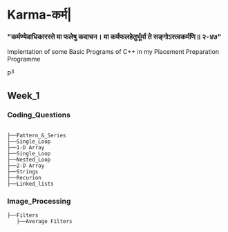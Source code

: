 ﻿# Karma-कर्म|

<h3 style=”color:green”>"कर्मण्येवाधिकारस्ते मा फलेषु कदाचन। मा कर्मफलहेतुर्भूर्मा ते सङ्गोऽस्त्वकर्मणि॥ २-४७"</h3>

Implentation of some Basic Programs of C++ in my Placement Preparation Programme <p>P<sup>3</sup></p>


## Week_1

### Coding_Questions
```

├──Pattern_&_Series
├──Single_Loop
├──1-D Array
├──Single_Loop
├──Nested_Loop
├──2-D Array
├──Strings
├──Recurion
├──Linked_lists
```



### Image_Processing

```
├──Filters
   ├──Average Filters
